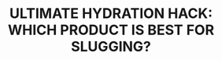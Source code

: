 ---
title: 'ULTIMATE HYDRATION HACK: WHICH PRODUCT IS BEST FOR SLUGGING?'
description: |-
  Products Mentioned:
  https://shopmyshelf.us/collections/39795
link: https://youtu.be/baKr6ufB3Xs
creator: Doctorly
tag: Slugging
tags: dermdoctor,dr muneeb shah,dr shah,doctorly,dermatologist,tiktok doctor,dr lj
  maxfield,skincare,dermatology,skincare routine,slugging,how to slug,is slugging
  safe,is slugging good for the skin,vaseline,aquaphor,cerave healing ointment,cerave,petroleum
  jelly,petrolatum,dry skin tips,slugging dermatologist
layout: post
---